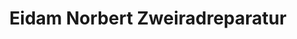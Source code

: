 ---
title: "Eidam Norbert Zweiradreparatur"
url: /weimar-lahn/eidam-norbert-zweiradreparatur/
shop: Fahrrad
---